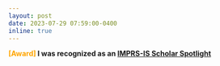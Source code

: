 ```yaml
---
layout: post
date: 2023-07-29 07:59:00-0400
inline: true
---
```


<b><font color='orange'>[Award]</font><b/> 
I was recognized as an [IMPRS-IS Scholar Spotlight](https://imprs.is.mpg.de/news/scholar-spotlight-bo-xiong) 